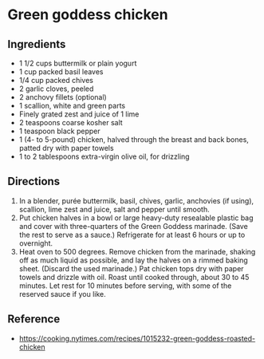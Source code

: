 # Green goddess chicken

## Ingredients

* 1 1/2  cups buttermilk or plain yogurt
* 1  cup packed basil leaves
* 1/4  cup packed chives
* 2  garlic cloves, peeled
* 2  anchovy fillets (optional)
* 1  scallion, white and green parts
* Finely grated zest and juice of 1 lime
* 2  teaspoons coarse kosher salt
* 1  teaspoon black pepper
* 1  (4- to 5-pound) chicken, halved through the breast and back bones, patted dry with paper towels
* 1 to 2  tablespoons extra-virgin olive oil, for drizzling

## Directions

1. In a blender, purée buttermilk, basil, chives, garlic, anchovies (if using), scallion, lime zest and juice, salt and pepper until smooth.
2. Put chicken halves in a bowl or large heavy-duty resealable plastic bag and cover with three-quarters of the Green Goddess marinade. (Save the rest to serve as a sauce.) Refrigerate for at least 6 hours or up to overnight.
3. Heat oven to 500 degrees. Remove chicken from the marinade, shaking off as much liquid as possible, and lay the halves on a rimmed baking sheet. (Discard the used marinade.) Pat chicken tops dry with paper towels and drizzle with oil. Roast until cooked through, about 30 to 45 minutes. Let rest for 10 minutes before serving, with some of the reserved sauce if you like.

## Reference

* <https://cooking.nytimes.com/recipes/1015232-green-goddess-roasted-chicken>
